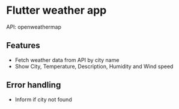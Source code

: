 # Flutter weather app

API: openweathermap

## Features

- Fetch weather data from API by city name
- Show City, Temperature, Description, Humidity and Wind speed 

## Error handling

- Inform if city not found